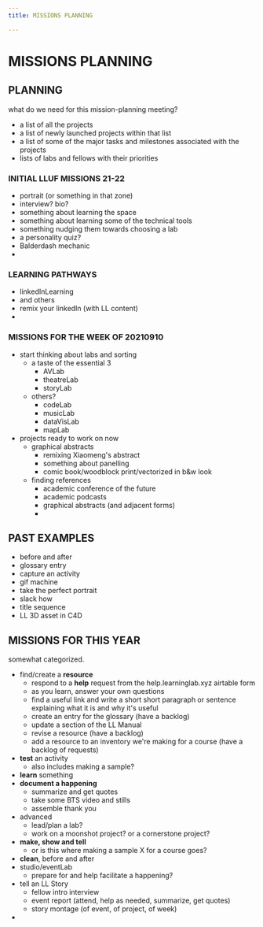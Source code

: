 ```yaml
---
title: MISSIONS PLANNING

---
```


# MISSIONS PLANNING

## PLANNING

what do we need for this mission-planning meeting?
* a list of all the projects
* a list of newly launched projects within that list
* a list of some of the major tasks and milestones associated with the projects
* lists of labs and fellows with their priorities

### INITIAL LLUF MISSIONS 21-22

* portrait (or something in that zone)
* interview? bio?
* something about learning the space
* something about learning some of the technical tools
* something nudging them towards choosing a lab
* a personality quiz?
* Balderdash mechanic
* 

### LEARNING PATHWAYS

* linkedInLearning
* and others
* remix your linkedIn (with LL content)
* 


### MISSIONS FOR THE WEEK OF 20210910

* start thinking about labs and sorting
    * a taste of the essential 3
        * AVLab
        * theatreLab
        * storyLab
    * others?
        * codeLab
        * musicLab
        * dataVisLab
        * mapLab
* projects ready to work on now
    * graphical abstracts
        * remixing Xiaomeng's abstract
        * something about panelling 
        * comic book/woodblock print/vectorized in b&w look
    * finding references
        * academic conference of the future
        * academic podcasts
        * graphical abstracts (and adjacent forms)
        * 




## PAST EXAMPLES
* before and after
* glossary entry
* capture an activity
* gif machine
* take the perfect portrait
* slack how
* title sequence
* LL 3D asset in C4D

## MISSIONS FOR THIS YEAR

somewhat categorized.

* find/create a **resource**
    * respond to a **help** request from the help.learninglab.xyz airtable form
    * as you learn, answer your own questions
    * find a useful link and write a short short paragraph or sentence explaining what it is and why it's useful
    * create an entry for the glossary (have a backlog)
    * update a section of the LL Manual
    * revise a resource (have a backlog)
    * add a resource to an inventory we're making for a course (have a backlog of requests)
* **test** an activity
    * also includes making a sample?
* **learn** something
* **document a happening**
    * summarize and get quotes
    * take some BTS video and stills
    * assemble thank you
* advanced
    * lead/plan a lab?
    * work on a moonshot project? or a cornerstone project?
* **make, show and tell**
    * or is this where making a sample X for a course goes?
* **clean**, before and after
* studio/eventLab
    * prepare for and help facilitate a happening?
* tell an LL Story
    * fellow intro interview
    * event report (attend, help as needed, summarize, get quotes) 
    * story montage (of event, of project, of week)
* 